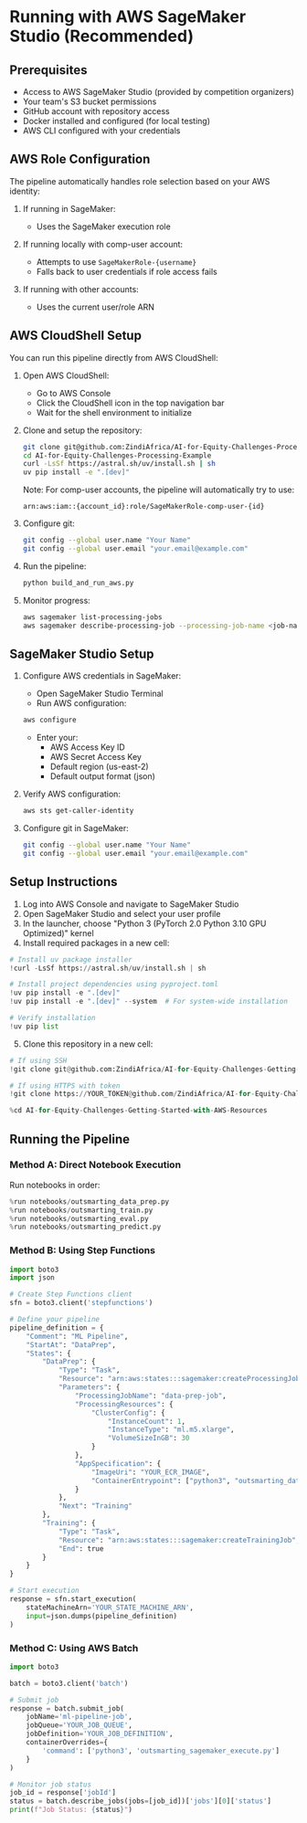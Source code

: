 # Running with AWS SageMaker Studio (Recommended)

## Prerequisites

- Access to AWS SageMaker Studio (provided by competition organizers)
- Your team's S3 bucket permissions
- GitHub account with repository access
- Docker installed and configured (for local testing)
- AWS CLI configured with your credentials

## AWS Role Configuration

The pipeline automatically handles role selection based on your AWS identity:

1. If running in SageMaker:

   - Uses the SageMaker execution role

2. If running locally with comp-user account:

   - Attempts to use `SageMakerRole-{username}`
   - Falls back to user credentials if role access fails

3. If running with other accounts:
   - Uses the current user/role ARN

## AWS CloudShell Setup

You can run this pipeline directly from AWS CloudShell:

1. Open AWS CloudShell:

   - Go to AWS Console
   - Click the CloudShell icon in the top navigation bar
   - Wait for the shell environment to initialize

2. Clone and setup the repository:

   ```bash
   git clone git@github.com:ZindiAfrica/AI-for-Equity-Challenges-Processing-Example.git
   cd AI-for-Equity-Challenges-Processing-Example
   curl -LsSf https://astral.sh/uv/install.sh | sh
   uv pip install -e ".[dev]"
   ```

   Note: For comp-user accounts, the pipeline will automatically try to use:

   ```
   arn:aws:iam::{account_id}:role/SageMakerRole-comp-user-{id}
   ```

3. Configure git:

   ```bash
   git config --global user.name "Your Name"
   git config --global user.email "your.email@example.com"
   ```

4. Run the pipeline:

   ```bash
   python build_and_run_aws.py
   ```

5. Monitor progress:

   ```bash
   aws sagemaker list-processing-jobs
   aws sagemaker describe-processing-job --processing-job-name <job-name>
   ```

## SageMaker Studio Setup

1. Configure AWS credentials in SageMaker:

   - Open SageMaker Studio Terminal
   - Run AWS configuration:

   ```bash
   aws configure
   ```

   - Enter your:
     - AWS Access Key ID
     - AWS Secret Access Key
     - Default region (us-east-2)
     - Default output format (json)

2. Verify AWS configuration:

   ```bash
   aws sts get-caller-identity
   ```

3. Configure git in SageMaker:

   ```bash
   git config --global user.name "Your Name"
   git config --global user.email "your.email@example.com"
   ```

## Setup Instructions

1. Log into AWS Console and navigate to SageMaker Studio
2. Open SageMaker Studio and select your user profile
3. In the launcher, choose "Python 3 (PyTorch 2.0 Python 3.10 GPU Optimized)" kernel
4. Install required packages in a new cell:

```python
# Install uv package installer
!curl -LsSf https://astral.sh/uv/install.sh | sh

# Install project dependencies using pyproject.toml
!uv pip install -e ".[dev]"
!uv pip install -e ".[dev]" --system  # For system-wide installation

# Verify installation
!uv pip list
```

5. Clone this repository in a new cell:

```python
# If using SSH
!git clone git@github.com:ZindiAfrica/AI-for-Equity-Challenges-Getting-Started-with-AWS-Resources.git

# If using HTTPS with token
!git clone https://YOUR_TOKEN@github.com/ZindiAfrica/AI-for-Equity-Challenges-Getting-Started-with-AWS-Resources.git

%cd AI-for-Equity-Challenges-Getting-Started-with-AWS-Resources
```

## Running the Pipeline

### Method A: Direct Notebook Execution

Run notebooks in order:

```python
%run notebooks/outsmarting_data_prep.py
%run notebooks/outsmarting_train.py
%run notebooks/outsmarting_eval.py
%run notebooks/outsmarting_predict.py
```

### Method B: Using Step Functions

```python
import boto3
import json

# Create Step Functions client
sfn = boto3.client('stepfunctions')

# Define your pipeline
pipeline_definition = {
    "Comment": "ML Pipeline",
    "StartAt": "DataPrep",
    "States": {
        "DataPrep": {
            "Type": "Task",
            "Resource": "arn:aws:states:::sagemaker:createProcessingJob",
            "Parameters": {
                "ProcessingJobName": "data-prep-job",
                "ProcessingResources": {
                    "ClusterConfig": {
                        "InstanceCount": 1,
                        "InstanceType": "ml.m5.xlarge",
                        "VolumeSizeInGB": 30
                    }
                },
                "AppSpecification": {
                    "ImageUri": "YOUR_ECR_IMAGE",
                    "ContainerEntrypoint": ["python3", "outsmarting_data_prep.py"]
                }
            },
            "Next": "Training"
        },
        "Training": {
            "Type": "Task",
            "Resource": "arn:aws:states:::sagemaker:createTrainingJob",
            "End": true
        }
    }
}

# Start execution
response = sfn.start_execution(
    stateMachineArn='YOUR_STATE_MACHINE_ARN',
    input=json.dumps(pipeline_definition)
)
```

### Method C: Using AWS Batch

```python
import boto3

batch = boto3.client('batch')

# Submit job
response = batch.submit_job(
    jobName='ml-pipeline-job',
    jobQueue='YOUR_JOB_QUEUE',
    jobDefinition='YOUR_JOB_DEFINITION',
    containerOverrides={
        'command': ['python3', 'outsmarting_sagemaker_execute.py']
    }
)

# Monitor job status
job_id = response['jobId']
status = batch.describe_jobs(jobs=[job_id])['jobs'][0]['status']
print(f"Job Status: {status}")
```
